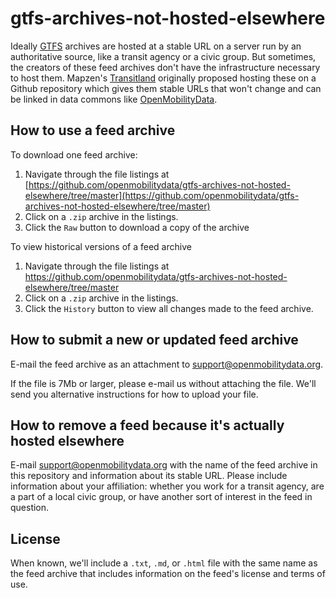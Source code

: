 # gtfs-archives-not-hosted-elsewhere

Ideally [GTFS](https://github.com/google/transit/blob/master/gtfs/spec/en/README.md) archives are hosted at a stable URL on a server run by an authoritative source, like a transit agency or a civic group. But sometimes, the creators of these feed archives don't have the infrastructure necessary to host them. Mapzen's [Transitland](https://transit.land/) originally proposed hosting these on a Github repository which gives them stable URLs that won't change and can be linked in data commons like [OpenMobilityData](https://www.openmobilitydata.org).

## How to use a feed archive

To download one feed archive:

1. Navigate through the file listings at [https://github.com/openmobilitydata/gtfs-archives-not-hosted-elsewhere/tree/master](https://github.com/openmobilitydata/gtfs-archives-not-hosted-elsewhere/tree/master)
2. Click on a `.zip` archive in the listings.
3. Click the `Raw` button to download a copy of the archive

To view historical versions of a feed archive

1. Navigate through the file listings at https://github.com/openmobilitydata/gtfs-archives-not-hosted-elsewhere/tree/master
2. Click on a `.zip` archive in the listings.
3. Click the `History` button to view all changes made to the feed archive.

## How to submit a new or updated feed archive

E-mail the feed archive as an attachment to [support@openmobilitydata.org](mailto:support@openmobilitydata.org).

If the file is 7Mb or larger, please e-mail us without attaching the file. We'll send you alternative instructions for how to upload your file.

## How to remove a feed because it's actually hosted elsewhere

E-mail [support@openmobilitydata.org](mailto:support@openmobilitydata.org) with the name of the feed archive in this repository and information about its stable URL. Please include information about your affiliation: whether you work for a transit agency, are a part of a local civic group, or have another sort of interest in the feed in question.

## License

When known, we'll include a `.txt`, `.md`, or `.html` file with the same name as the feed archive that includes information on the feed's license and terms of use.

